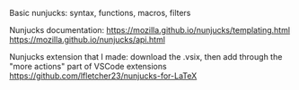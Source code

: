 Basic nunjucks: syntax, functions, macros, filters


Nunjucks documentation:
https://mozilla.github.io/nunjucks/templating.html
https://mozilla.github.io/nunjucks/api.html

Nunjucks extension that I made: download the .vsix, then add through the "more actions" part of VSCode extensions
https://github.com/lfletcher23/nunjucks-for-LaTeX